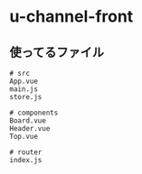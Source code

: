 # u-channel-front

## 使ってるファイル

```
# src
App.vue
main.js
store.js

# components
Board.vue
Header.vue
Top.vue

# router
index.js
```
